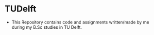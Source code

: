 # TUDelft
- This Repository contains code and assignments written/made by me during my B.Sc studies in TU Delft.
